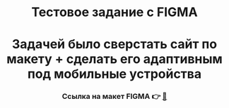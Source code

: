 
# <div align="center">Тестовое задание с FIGMA</div> 
# <div align="center">Задачей было сверстать сайт по макету + сделать его адаптивным под мобильные устройства</div>  

  

### <div align="center">Ссылка на макет FIGMA &#128073; <a href="https://www.figma.com/file/YpWk0gFKB5P0AZbm4CsEog/tg%3A-%40maket_figma-Fast-Food---%D1%80%D0%B5%D1%81%D1%82%D0%BE%D1%80%D0%B0%D0%BD-%D0%B1%D1%8B%D1%81%D1%82%D1%80%D0%BE%D0%B3%D0%BE-%D0%BF%D0%B8%D1%82%D0%B0%D0%BD%D0%B8%D1%8F?type=design&node-id=0%3A1&t=A19H8nQTFFWg6BFe-15047">&#128209;</a></div>


